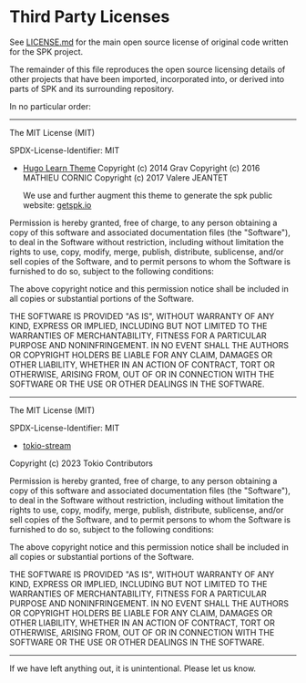 # Third Party Licenses

See [LICENSE.md](LICENSE.md) for the main open source license of original
code written for the SPK project.

The remainder of this file reproduces the open source licensing details
of other projects that have been imported, incorporated into, or derived
into parts of SPK and its surrounding repository.

In no particular order:

-------------------------------------------------------------------------

The MIT License (MIT)

SPDX-License-Identifier: MIT

* [Hugo Learn Theme](https://learn.netlify.app/) Copyright (c) 2014 Grav Copyright (c) 2016 MATHIEU CORNIC Copyright (c) 2017 Valere JEANTET

  We use and further augment this theme to generate the spk public website: [getspk.io](https://getspk.io)

Permission is hereby granted, free of charge, to any person obtaining a copy of this software and associated documentation files (the "Software"), to deal in the Software without restriction, including without limitation the rights to use, copy, modify, merge, publish, distribute, sublicense, and/or sell copies of the Software, and to permit persons to whom the Software is furnished to do so, subject to the following conditions:

The above copyright notice and this permission notice shall be included in all copies or substantial portions of the Software.

THE SOFTWARE IS PROVIDED "AS IS", WITHOUT WARRANTY OF ANY KIND, EXPRESS OR IMPLIED, INCLUDING BUT NOT LIMITED TO THE WARRANTIES OF MERCHANTABILITY, FITNESS FOR A PARTICULAR PURPOSE AND NONINFRINGEMENT. IN NO EVENT SHALL THE AUTHORS OR COPYRIGHT HOLDERS BE LIABLE FOR ANY CLAIM, DAMAGES OR OTHER LIABILITY, WHETHER IN AN ACTION OF CONTRACT, TORT OR OTHERWISE, ARISING FROM, OUT OF OR IN CONNECTION WITH THE SOFTWARE OR THE USE OR OTHER DEALINGS IN THE SOFTWARE.

-------------------------------------------------------------------------

The MIT License (MIT)

SPDX-License-Identifier: MIT

* [tokio-stream](https://github.com/tokio-rs/tokio/blob/master/tokio-stream/LICENSE)

Copyright (c) 2023 Tokio Contributors

Permission is hereby granted, free of charge, to any
person obtaining a copy of this software and associated
documentation files (the "Software"), to deal in the
Software without restriction, including without
limitation the rights to use, copy, modify, merge,
publish, distribute, sublicense, and/or sell copies of
the Software, and to permit persons to whom the Software
is furnished to do so, subject to the following
conditions:

The above copyright notice and this permission notice
shall be included in all copies or substantial portions
of the Software.

THE SOFTWARE IS PROVIDED "AS IS", WITHOUT WARRANTY OF
ANY KIND, EXPRESS OR IMPLIED, INCLUDING BUT NOT LIMITED
TO THE WARRANTIES OF MERCHANTABILITY, FITNESS FOR A
PARTICULAR PURPOSE AND NONINFRINGEMENT. IN NO EVENT
SHALL THE AUTHORS OR COPYRIGHT HOLDERS BE LIABLE FOR ANY
CLAIM, DAMAGES OR OTHER LIABILITY, WHETHER IN AN ACTION
OF CONTRACT, TORT OR OTHERWISE, ARISING FROM, OUT OF OR
IN CONNECTION WITH THE SOFTWARE OR THE USE OR OTHER
DEALINGS IN THE SOFTWARE.

-------------------------------------------------------------------------

If we have left anything out, it is unintentional. Please let us know.
